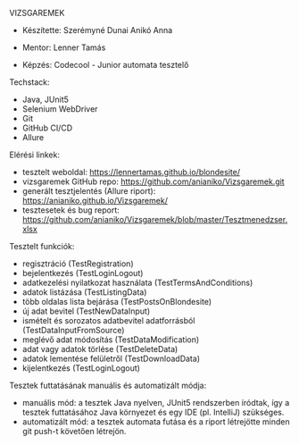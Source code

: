 VIZSGAREMEK


+ Készítette: 
Szerémyné Dunai Anikó Anna

+ Mentor:
Lenner Tamás

+ Képzés:
Codecool - Junior automata tesztelő

Techstack:
- Java, JUnit5
- Selenium WebDriver
- Git
- GitHub CI/CD
- Allure

Elérési linkek:
- tesztelt weboldal: https://lennertamas.github.io/blondesite/
- vizsgaremek GitHub repo: https://github.com/anianiko/Vizsgaremek.git
- generált tesztjelentés (Allure riport): https://anianiko.github.io/Vizsgaremek/
- tesztesetek és bug report: https://github.com/anianiko/Vizsgaremek/blob/master/Tesztmenedzser.xlsx

Tesztelt funkciók:
- regisztráció (TestRegistration)
- bejelentkezés (TestLoginLogout)
- adatkezelési nyilatkozat használata (TestTermsAndConditions)
- adatok listázása (TestListingData)
- több oldalas lista bejárása (TestPostsOnBlondesite)
- új adat bevitel (TestNewDataInput)
- ismételt és sorozatos adatbevitel adatforrásból (TestDataInputFromSource)
- meglévő adat módosítás (TestDataModification)
- adat vagy adatok törlése (TestDeleteData)
- adatok lementése felületről (TestDownloadData)
- kijelentkezés (TestLoginLogout)

Tesztek futtatásának manuális és automatizált módja:
- manuális mód: a tesztek Java nyelven, JUnit5 rendszerben íródtak, így a tesztek futtatásához Java környezet és egy IDE (pl. IntelliJ) szükséges.
- automatizált mód: a tesztek automata futása és a riport létrejötte minden git push-t követően létrejön.


